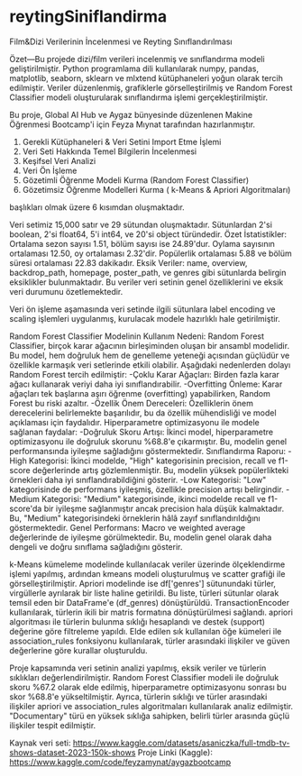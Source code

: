 # reytingSiniflandirma
 

Film&Dizi Verilerinin İncelenmesi ve Reyting Sınıflandırılması

Özet—Bu projede dizi/film verileri incelenmiş ve sınıflandırma modeli geliştirilmiştir. Python programlama dili kullanılarak numpy, pandas, matplotlib, seaborn, sklearn ve mlxtend kütüphaneleri yoğun olarak tercih edilmiştir. Veriler düzenlenmiş, grafiklerle görselleştirilmiş ve Random Forest Classifier modeli oluşturularak sınıflandırma işlemi gerçekleştirilmiştir.

Bu proje, Global AI Hub ve Aygaz bünyesinde düzenlenen Makine Öğrenmesi Bootcamp'i için Feyza Mıynat tarafından hazırlanmıştır. 

1. Gerekli Kütüphaneleri & Veri Setini Import Etme İşlemi
2. Veri Seti Hakkında Temel Bilgilerin İncelenmesi
3. Keşifsel Veri Analizi
4. Veri Ön İşleme
5. Gözetimli Öğrenme Modeli Kurma (Random Forest Classifier)
6. Gözetimsiz Öğrenme Modelleri Kurma ( k-Means & Apriori Algoritmaları)

başlıkları olmak üzere 6 kısımdan oluşmaktadır. 

Veri setimiz 15,000 satır ve 29 sütundan oluşmaktadır. Sütunlardan 2'si boolean, 2'si float64, 5'i int64, ve 20'si object türündedir.
Özet İstatistikler:
Ortalama sezon sayısı 1.51, bölüm sayısı ise 24.89'dur.
Oylama sayısının ortalaması 12.50, oy ortalaması 2.32'dir.
Popülerlik ortalaması 5.88 ve bölüm süresi ortalaması 22.83 dakikadır.
Eksik Veriler:
name, overview, backdrop_path, homepage, poster_path, ve genres gibi sütunlarda belirgin eksiklikler bulunmaktadır.
Bu veriler veri setinin genel özelliklerini ve eksik veri durumunu özetlemektedir.

Veri ön işleme aşamasında veri setinde ilgili sütunlara label encoding ve scaling işlemleri uygulanmış, kurulacak modele hazırlıklı hale getirilmiştir. 

Random Forest Classifier Modelinin Kullanım Nedeni:
Random Forest Classifier, birçok karar ağacının birleşiminden oluşan bir ansambl modelidir. Bu model, hem doğruluk hem de genelleme yeteneği açısından güçlüdür ve özellikle karmaşık veri setlerinde etkili olabilir. Aşağıdaki nedenlerden dolayı Random Forest tercih edilmiştir:
-Çoklu Karar Ağaçları: Birden fazla karar ağacı kullanarak veriyi daha iyi sınıflandırabilir.
-Overfitting Önleme: Karar ağaçları tek başlarına aşırı öğrenme (overfitting) yapabilirken, Random Forest bu riski azaltır.
-Özellik Önem Dereceleri: Özelliklerin önem derecelerini belirlemekte başarılıdır, bu da özellik mühendisliği ve model açıklaması için faydalıdır.
Hiperparametre optimizasyonu ile modele sağlanan faydalar:
-Doğruluk Skoru Artışı: İkinci model, hiperparametre optimizasyonu ile doğruluk skorunu %68.8'e çıkarmıştır. Bu, modelin genel performansında iyileşme sağladığını göstermektedir.
Sınıflandırma Raporu:
-High Kategorisi: İkinci modelde, "High" kategorisinin precision, recall ve f1-score değerlerinde artış gözlemlenmiştir. Bu, modelin yüksek popülerlikteki örnekleri daha iyi sınıflandırabildiğini gösterir.
-Low Kategorisi: "Low" kategorisinde de performans iyileşmiş, özellikle precision artışı belirgindir.
-Medium Kategorisi: "Medium" kategorisinde, ikinci modelde recall ve f1-score'da bir iyileşme sağlanmıştır ancak precision hala düşük kalmaktadır. Bu, "Medium" kategorisindeki örneklerin hâlâ zayıf sınıflandırıldığını göstermektedir.
Genel Performans: Macro ve weighted average değerlerinde de iyileşme görülmektedir. Bu, modelin genel olarak daha dengeli ve doğru sınıflama sağladığını gösterir.
 
k-Means kümeleme modelinde kullanılacak veriler üzerinde ölçeklendirme işlemi yapılmış, ardından kmeans modeli oluşturulmuş ve scatter grafiği ile görselleştirilmiştir. 
Apriori modelinde ise df['genres'] sütunundaki türler, virgüllerle ayrılarak bir liste haline getirildi. Bu liste, türleri sütunlar olarak temsil eden bir DataFrame'e (df_genres) dönüştürüldü. TransactionEncoder kullanılarak, türlerin ikili bir matris formatına dönüştürülmesi sağlandı. apriori algoritması ile türlerin bulunma sıklığı hesaplandı ve destek (support) değerine göre filtreleme yapıldı. Elde edilen sık kullanılan öğe kümeleri ile association_rules fonksiyonu kullanılarak, türler arasındaki ilişkiler ve güven değerlerine göre kurallar oluşturuldu.

Proje kapsamında veri setinin analizi yapılmış, eksik veriler ve türlerin sıklıkları değerlendirilmiştir. Random Forest Classifier modeli ile doğruluk skoru %67.2 olarak elde edilmiş, hiperparametre optimizasyonu sonrası bu skor %68.8'e yükseltilmiştir. Ayrıca, türlerin sıklığı ve türler arasındaki ilişkiler apriori ve association_rules algoritmaları kullanılarak analiz edilmiştir. "Documentary" türü en yüksek sıklığa sahipken, belirli türler arasında güçlü ilişkiler tespit edilmiştir.

Kaynak veri seti: https://www.kaggle.com/datasets/asaniczka/full-tmdb-tv-shows-dataset-2023-150k-shows
Proje Linki (Kaggle): https://www.kaggle.com/code/feyzamynat/aygazbootcamp

